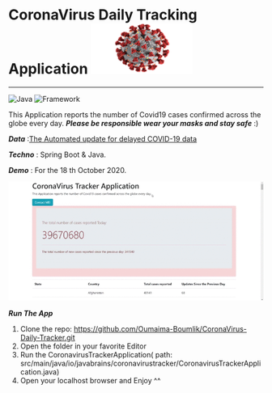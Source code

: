 # CoronaVirus Daily Tracking Application         <img src="covid.png" width="200" height="100">

---------
![Java](https://img.shields.io/badge/java-12-red)
![Framework](https://img.shields.io/badge/spring-boot-green)

This Application reports the number of Covid19 cases confirmed across the globe every day. **_Please be responsible wear your masks and stay safe_** :)
                                             


**_Data_** :[The Automated update for delayed COVID-19 data](https://github.com/CSSEGISandData/COVID-19/blob/master/csse_covid_19_data/csse_covid_19_time_series/time_series_covid19_confirmed_global.csv)

**_Techno_** : Spring Boot & Java.

**_Demo_** : For the 18 th October 2020.

![Alt Text](CovidTrackerApp.gif)

**_Run The App_**

1. Clone the repo: https://github.com/Oumaima-Boumlik/CoronaVirus-Daily-Tracker.git
2. Open the folder in your favorite Editor
3. Run the CoronavirusTrackerApplication( path: src/main/java/io/javabrains/coronavirustracker/CoronavirusTrackerApplication.java)
4. Open your localhost browser and Enjoy ^^
